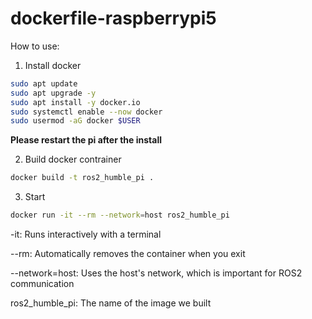 # dockerfile-raspberrypi5

How to use:

1. Install docker
```bash
sudo apt update
sudo apt upgrade -y
sudo apt install -y docker.io
sudo systemctl enable --now docker
sudo usermod -aG docker $USER
   ```
**Please restart the pi after the install**

2. Build docker contrainer
```bash
docker build -t ros2_humble_pi .
   ```
3. Start
```bash
docker run -it --rm --network=host ros2_humble_pi
   ```

-it: Runs interactively with a terminal

--rm: Automatically removes the container when you exit

--network=host: Uses the host's network, which is important for ROS2 communication

ros2_humble_pi: The name of the image we built
